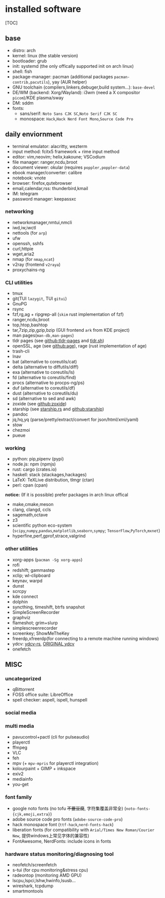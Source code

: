 # installed software

[TOC]

## base

- distro: arch
- kernel: linux (the stable version)
- bootloader: grub
- init: systemd (the only offically supported init on arch linux)
- shell: fish
- package-manager: pacman (additional packages `pacman-contrib,pacutils`), yay (AUR helper)
- GNU toolchain (compilers,linkers,debuger,build system...): `base-devel`
- DE/WM (backend: Xorg/Wayland): i3wm (need a X compositor `picom`)/KDE plasma/sway
- DM: sddm
- fonts:
  - sans/serif: `Noto Sans CJK SC`,`Noto Serif CJK SC`
  - monospace: `Hack`,`Hack Nerd Font Mono`,`Source Code Pro`

## daily enviornment

- terminal emulator: alacritty, wezterm
- input method: fcitx5 framework + rime input method
- editor: vim,neovim; helix,kakoune; VSCodium
- file manager: ranger,ncdu,broot
- document viewer: okular (requires `poppler,poppler-data`)
- ebook manager/converter: calibre
- notebook: vnote
- browser: firefox,qutebrowser
- email,calendar,rss: thunderbird,kmail
- IM: telegram
- password manager: keepassxc

### networking

- networkmanager,nmtui,nmcli
- iwd,iw,iwctl
- nettools (for `arp`)
- ufw
- openssh, sshfs
- curl,httpie
- wget,aria2
- nmap (for `nmap`,`ncat`)
- v2ray (frontend `v2raya`)
- proxychains-ng

### CLI utilities

- tmux
- git(TUI `lazygit`, TUI `gitui`)
- GnuPG
- rsync
- fzf,rg,ag + ripgrep-all (`skim` rust implementation of fzf)
- ranger,ncdu,broot
- top,htop,bashtop
- tar,7zip,zip,gzip,bzip (GUI frontend `ark` from KDE project)
- man pages(`man-db,man-pages`)
- tldr pages (see [github:tldr-pages](https://github.com/tldr-pages/tldr) and [tldr.sh](https://tldr.sh))
- openSSL, age (see [github:age](https://github.com/FiloSottile/age)), rage (rust implementation of age)
- trash-cli
- lnav
- bat (alternative to coreutils/cat)
- delta (alternative to diffutils/diff)
- exa (alternative to coreutils/ls)
- fd (alternative to coreutils/find)
- procs (alternative to procps-ng/ps)
- duf (alternative to coreutils/df)
- dust (alternative to coreutils/du)
- sd (alternative to sed and awk)
- zoxide (see [github:zoxide](https://github.com/ajeetdsouza/zoxide))
- starship (see [starship.rs](https://starship.rs/) and [github:starship](https://github.com/starship/starship))
- pandoc
- jq,hq,yq (parse/pretty/extract/convert for json/html/xml/yaml)
- stow
- chezmoi
- pueue

### working

- python: pip,pipenv (pypi)
- node.js: npm (npmjs)
- rust: cargo (crates.io)
- haskell: stack (stackages,hackages)
- LaTeX: TeXLive distribution, tlmgr (ctan)
- perl: cpan (cpan)

**notice:** (If it is possible) prefer packages in arch linux offical

- make,cmake,meson
- clang, clangd, ccls
- sagemath,octave
- z3
- scientific python eco-system (`scipy`,`numpy`,`pandas`,`matplotlib`,`seaborn`,`sympy`; `TensorFlow`,`PyTorch`,`mxnet`)
- hyperfine,perf,gprof,strace,valgrind

### other utilities

- xorg-apps (`pacman -Sg xorg-apps`)
- rofi
- redshift; gammastep
- xclip; wl-clipboard
- keynav, warpd
- dunst
- scrcpy
- kde connect
- dolphin
- syncthing, timeshift, btrfs snapshot
- SimpleScreenRecorder
- graphviz
- flameshot; grim+slurp
- simplescreenrecorder
- screenkey; ShowMeTheKey
- freerdp,xfreerdp(for connecting to a remote machine running windows)
- ydcv: [ydcv-rs](https://github.com/farseerfc/ydcv-rs), [ORIGINAL ydcv](https://github.com/felixonmars/ydcv/)
- onefetch

## MISC

### uncategorized

- qBittorrent
- FOSS office suite: LibreOffice
- spell checker: aspell, ispell, hunspell

### social media

### multi media

- pavucontrol+pactl (cli for pulseaudio)
- playerctl
- ffmpeg
- VLC
- feh
- mpv (+ `mpv-mpris` for playerctl integration)
- kolourpaint + GIMP + inkspace
- exiv2
- mediainfo
- you-get

### font family

- google noto fonts (no tofu ~~不要豆腐~~, 字符集覆盖非常全) (`noto-fonts-{cjk,emoji,extra}`)
- adobe source code pro fonts (`adobe-source-code-pro`)
- hack monospace font (`ttf-hack`,`nerd-fonts-hack`)
- liberation fonts (for compatibility with `Arial/Times New Roman/Courier New`, 提供windows上常见字体的兼容性)
- FontAwesome, NerdFonts: include icons in fonts

### hardware status monitoring/diagnosing tool

- neofetch/screenfetch
- s-tui (for cpu monitoring&stress cpu)
- radeontop (monitoring AMD GPU)
- lscpu,lspci,lshw,hwinfo,lsusb...
- wireshark, tcpdump
- smartmontools
